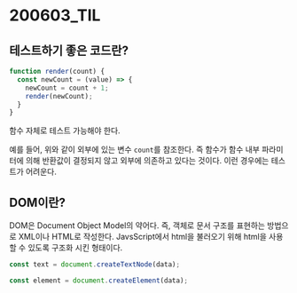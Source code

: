 200603_TIL
===

테스트하기 좋은 코드란?
---

```javascript
function render(count) {
  const newCount = (value) => {
    newCount = count + 1; 
    render(newCount);  
  }
}
```

함수 자체로 테스트 가능해야 한다. 

예를 들어, 위와 같이 외부에 있는 변수 ```count```를 참조한다. 즉 함수가 함수 내부 파라미터에 의해 반환값이 결정되지 않고 외부에 의존하고 있다는 것이다. 이런 경우에는 테스트가 어려운다.


DOM이란?
---
DOM은 Document Object Model의 약어다. 즉, 객체로 문서 구조를 표현하는 방법으로 XML이나 HTML로 작성한다.
JavsScript에서 html을 불러오기 위해 html을 사용할 수 있도록 구조화 시킨 형태이다.

```javascript
const text = document.createTextNode(data);
```

```javascript
const element = document.createElement(data);
```

```javascript

```


